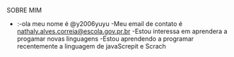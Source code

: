 SOBRE MIM
- :-ola meu nome é @y2006yuyu
-Meu email de contato é nathaly.alves.correia@escola.gov.pr.br 
-Estou interessa em aprendera a progamar novas linguagens
-Estou aprendendo a programar recentemente a linguagem de javaScrepit e Scrach
